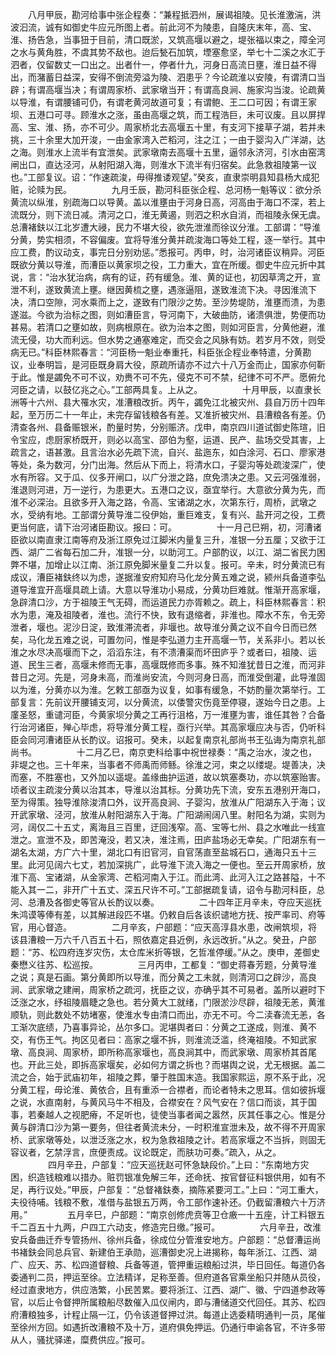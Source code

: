 <!-- { "loadSidebar": true } -->
　　八月甲辰，勘河给事中张企程奏：“兼程抵泗州，展谒祖陵。见长淮激湍，洪波汩流，诚有如御史牛应元所图上者。前此河不为陵患，自隆庆末年，高、宝、淮、扬告急，当事狃于目前，清口既淤，又筑高堰以避之，堤张福以束之，障全河之水与黄角胜，不虞其势不敌也。迨后甃石加筑，堙塞愈坚，举七十二溪之水汇于泗者，仅留数丈一口出之。出者什一，停者什九，河身日高流日壅，淮日益不得出，而潴蓄日益深，安得不倒流旁溢为陵、泗患乎？今论疏淮以安陵，有谓清口当辟；有谓高堰当决；有谓周家桥、武家墩当开；有谓高良涧、施家沟当浚。论疏黄以导淮，有谓腰铺可仍，有谓老黄河故道可复；有谓鲍、王二口可因；有谓王家坝、五港口可寻。顾淮水之涨，虽由高堰之筑，而工程浩巨，未可议废。且以屏捍高、宝、淮、扬，亦不可少。周家桥北去高堰五十里，有支河下接草子湖，若并未挑，三十余里大加开浚，一由金家湾入芒稻河，注之江；一由于婴沟入广洋湖，达之海。则淮水上流半有宜泄矣。武家墩南去高堰十五里，逼邻永济河，引水由窑湾闸出口，直达泾河，从射阳湖入海，则淮水下流半有归宿矣。此急救祖陵第一议也。”工部复议。诏：“作速疏浚，毋得推诿观望。”癸亥，直隶崇明县知县杨大成犯赃，论赎为民。
　　
　　九月壬辰，勘河科臣张企程、总河杨一魁等议：欲分杀黄流以纵淮，别疏海口以导黄。盖以淮壅由于河身日高，河高由于海口不深，若上流既分，则下流日减。清河之口，淮无黄遏，则泗之积水自消，而祖陵永保无虞。总漕褚鈇以江北岁遭大祲，民力不堪大役，欲先泄淮而徐议分淮。工部谓：“导淮分黄，势实相须，不容偏废。宜将导淮分黄并疏浚海口等处工程，逐一举行。其中应工费，酌议动支，事完日分别劝惩。”悉报可。丙申，时，治河诸臣议稍异。河臣既欲分黄以导淮，而漕臣以黄家坝之役，工力重大，宜在所缓。御史牛应元折中其说，言：“治水犹治病，病有的证，药有缓急。淮、黄的证也，初因草湾之开，宣泄不利，遂致黄流上壅。继因黄梳之壅，遇涨逼阻，遂致淮流下决。寻因淮流下决，清口空隙，河水乘而上之，遂致有门限沙之势。至沙势堤防，淮壅而溃，为患遂滋。今欲为治标之图，则如漕臣言，导河南下，大破曲防，诸溃俱泄，势便而功甚易。若清口之壅如故，则病根原在。欲为治本之图，则如河臣言，分黄他避，淮流无侵，功大而利远。但水势之通塞难定，而交会之风脉有妨。若岁月不效，则受病无已。”科臣林熙春言：“河臣杨一魁业奉重托，科臣张企程业奉特遣，分黄勘议，业奉明旨，是河臣既身肩大役，原疏所请亦不过六十八万金而止，国家亦何靳于此。惟是蠲免不可不议，劝赉不可不先，侵克不可不禁，纪律不可不严。愿俯允河臣之请，以鼓亿兆之心。”工部两具复。上从之。
　　
　　十月甲辰，以直隶长洲等十六州、县大罹水灾，准漕粮改折。丙午，蠲免江北被灾州、县自万历十四年起，至万历二十一年止，未完存留钱粮各有差。又准折被灾州、县漕粮各有差。仍清查各州、县备赈银米，酌量时势，分别赈济。戊申，南京四川道试御史陈瑄，旧令宝应，虑厨家桥既开，则必以高宝、邵伯为壑，运道、民产、盐场交受其害，上疏言之，语甚激。且言治水必先疏下流，自兴、盐迤东，如白涂河、石口、廖家港等处，条为数河，分门出海。然后从下而上，将清水口，子婴沟等处疏浚深广，使水有所容。又于瓜、仪多开闸口，以广分泄之路，庶免溃决之患。又云河强淮弱，淮退则河进，万一逆行，为患更大。五港口之议，亟宜举行。大意欲分黄为先，而淮不必深治。且欲多开入海之路，令高、宝诸湖之水，次第东行，周桥，武墩之水，受纳有地。工部谓分黄导淮二役伊始，重巨难支，复有兴、盐开河之役，工费更当何底，请下治河诸臣勘议。报曰：可。
　　
　　十一月己巳朔，初，河漕诸臣欲以南直隶江南等府及浙江原免过江脚米内量复三升，准银一分五厘；又欲于江西、湖广二省每石加二升，准银一分，以助河工。户部酌议，以江、湖二省民力困弊不堪，加增止以江南、浙江原免脚米量复二升以复。报可。辛未，时分黄流已有成议，漕臣褚鈇终以为虑，遂据淮安府知府马化龙分黄五难之说，颍州兵备道李弘道导淮宜开高堰具疏上请。大意以导淮功小易成，分黄功巨难就。惟渐开高家堰，急辟清口沙，方于祖陵王气无碍，而运道民力亦胥赖之。疏上，科臣林熙春言：积水为患，淹及祖陵者，淮也。流行不快，致有退缩者，非淮也。障水不东，令无旁泄者，堰也。泥沙日淀，致淮滞流者，非堰也。故导淮分黄之议不自今日而已然矣，马化龙五难之说，可置勿问，惟是李弘道力主开高堰一节，关系非小。若以长淮之水尽决高堰而下之，滔滔东注，有不溃漕渠而坏田庐乎？或者曰，祖陵、运道、民生三者，高堰未修而无事，高堰既修而多事。殊不知淮犹昔日之淮，而河非昔日之河。先是，河身未高，而淮尚安流，今则河身日高，而淮受倒灌，此导淮固以为淮，分黄亦以为淮。乞敕工部亟为议复，如事有缓急，不妨酌量次第举行。工部复言：先前议开腰铺支河，以分黄流，以倭警灾伤竟至停寝，遂始今日之患。上廑圣怒，重谴河臣，今黄家坝分黄之工再行沮格，万一淮壅为害，谁任其咎？合备行治河诸臣，殚心毕虑，将导淮分黄工程，亟行兴举。其高家堰应决与否，仍听科臣会同河漕诸臣从长酌议。诏报可。癸未，以起复南京礼部尚书王弘诲为南京礼部尚书。
　　
　　十二月乙巳，南京吏科给事中祝世禄奏：“禹之治水，浚之也，非堤之也。三十年来，当事者不师禹而师鲧。徐淮之河，束之以缕堤。堤善决，决而塞，不胜塞也，又外加以遥堤。盖缘曲护运道，故以筑塞奏功，亦以筑塞贻害。顷者议主疏浚分黄以治其本，导淮以治其标。分黄功先下流，安东五港别开海口，至为得策。独导淮除浚清口外，议开高良涧、子婴沟，放淮从广阳湖东入于海；议开武家墩、泾河，放淮从射阳湖东入于海。广阳湖闹阔八里。射阳名为湖，实则为河，阔仅二十五丈，离海且三百里，迂回浅窄。高、宝等七州、县之水唯此一线宣泄之。宣泄不及，即苦淹没，若又决，淮注焉，田庐盐场必无幸矣。广阳湖东有一湖名太湖，方广六十里，湖北口有旧官河，自官荡直至盐城石口，通海只五十三里。此河见阔六七丈，若加深挑广，此导淮下流入海之一便也。至云开周家桥，放淮下高、宝诸湖，从金家湾、芒稻河南入于江。而此湾、此河入江之路甚隘，十不能入其一二，非开广十五丈、深五尺许不可。”工部据疏复请，诏令与勘河科臣，总河、总漕及各御史等官从长酌议以奏。
　　
　　二十四年正月辛未，夺应天巡抚朱鸿谟等俸有差，以其解进段匹不堪。仍敕自后各该织谴地方抚、按严率司、府等官，用心督造。
　　
　　二月辛亥，户部题：“应天高淳县水患，改闸筑坝，将该县漕粮一万六千八百五十石，照依嘉定县近例，永远改折。”从之。癸丑，户部题：“苏、松四府连岁灾伤，太仓库米折等银，乞哲准停缓。”从之。庚申，差御史秦懋义往苏、松巡按。
　　
　　三月丙申，工都复：“御史蒋春芳题，分黄导淮之说；真是石画。第分黄即所以导淮，而分黄之工未就，则清河口之辟沙，高良涧、武家墩之建闸，周家桥之疏河，抚臣之议，亦确乎其不可易者。盖所以避时下泛涨之水，纾祖陵眉睫之急也。若分黄大工就绪，门限淤沙尽辟，祖陵无恙，黄淮顺轨，则此数处不妨堵塞，使淮水专由清口而出，亦无不可。今二渎春流无恙，各工渐次底绩，乃喜事异论，丛尔多口。泥堪舆者曰：分黄之工遂成，则淮、黄不交，有伤王气。拘区见者曰：高家之堰不拆，则淮流泛滥，终淹祖陵。不知武家墩、高良涧、周家桥，即所称高家堰也，高良涧其中，而武家墩、周家桥其首尾也。开此三处，即拆高家堰矣，必如何方谓之拆也？而堪舆之说，尤无根据。盖二流之合，始于武庙初年，祖陵之葬，肇于胜国末造。我国家熙运，原不系于此，况分黄工程，毋论淮、黄依合，且有重添一合襟者，而论者特未之思耳。信如彼拆堰之说，水直南射，与黄风马牛不相及，合襟安在？风气安在？信口而谈，其于国事，若秦越人之视肥瘠，不足听也，徒使当事者闻之嚣然，灰其任事之心。惟是分黄与辟清口沙为第一要务，但往者黄流未分，一时积淮宣泄未及，故不得不开周家桥、武家墩等处，以泄泛涨之水，权为急救祖陵之计。若高家堰之不当拆，则固无容议者，乞禁浮言，庶便责成。议论既定，而肤功可奏。”疏入，从之。
　　
　　四月辛丑，户部复：“应天巡抚赵可怀急缺段价。”上曰：“东南地方灾困，织造钱粮难以措办。赃罚银准免解三年，还命抚、按官督征料银供用，如有不足，再行议处。”甲辰，户部复：“总督褚鈇奏，摘陈紧要河工。”上曰：“河工重大，夫役待哺。钱粮不敷，准借与盐银五万两，令工部作速补还。仍截留漕粮六十万济用。”
　　
　　五月辛巳，户部题：“南京创修虎贲等卫仓廒一十五座，计工料银五千二百五十九两，户四工六动支，修造完日缴。”报可。
　　
　　六月辛丑，改淮安兵备曲迁乔专管扬州、徐州兵备，徐成位分管淮安地方。户部题：“总督漕运尚书褚鈇会同总兵官、新建伯王承勋，巡漕御史况上进揭称，每年浙江、江西、湖广、应天、苏、松四道督粮、兵备等道，管押重运粮船过洪，毕日回任。每道仍各委通判二员，押运至徐。立法精详，足称至善。但府道各官乘坐船只并随从员役，经过直隶地方，供应浩繁，小民苦累。要将浙江、江西、湖广、徽、宁四道参政等官，以后止令督押所属粮船尽数催入瓜仪闸内，即与漕储道交代回任。其苏、松四府漕粮独多，计程止隔一江，仍令该道督押过洪。每道止选委精明通判一员，尾催至徐州方回。如遇折改漕粮不及十万，道府俱免押运。仍通行申谕各官，不许多带从人，骚扰驿递，糜费供应。”报可。
　　
